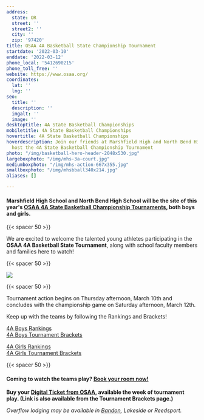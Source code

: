 ```yaml
---
address:
  state: OR
  street: ''
  street2: ''
  city: ''
  zip: '97420'
title: OSAA 4A Basketball State Championship Tournament
startdate: '2022-03-10'
enddate: '2022-03-12'
phone_local: '5412690215'
phone_toll_free: ''
website: https://www.osaa.org/
coordinates:
  lat: ''
  lng: ''
seo:
  title: ''
  description: ''
  imgalt: ''
  image: ''
desktoptitle: 4A State Basketball Championships
mobiletitle: 4A State Basketball Championships
hovertitle: 4A State Basketball Championships
hoverdescription: Join our friends at Marshfield High and North Bend High as they
  host the 4A State Basketball Championship Tournament
photo: "/img/basketball-hero-header-2048x530.jpg"
largeboxphoto: "/img/mhs-3a-court.jpg"
mediumboxphoto: "/img/mhs-action-667x355.jpg"
smallboxphoto: "/img/mhsbball340x214.jpg"
aliases: []

---
```

#### **Marshfield High School and North Bend High School** will be the site of this year's [**OSAA 4A State Basketball Championship Tournaments**](https://www.osaa.org/)**,** both boys and girls.

{{< spacer 50 >}}

We are excited to welcome the talented young athletes participating in the **OSAA 4A Basketball State Tournament**, along with school faculty members and families here to watch!

{{< spacer 50 >}}

![](/img/basketball-4a-header-695x322.jpg)

{{< spacer 50 >}}

Tournament action begins on Thursday afternoon, March 10th and concludes with the championship game on Saturday afternoon, March 12th.

Keep up with the teams by following the Rankings and Brackets!

[4A Boys Rankings](https://www.osaa.org/activities/bbx/rankings)  
[4A Boys Tournament Brackets](https://www.osaa.org/activities/bbx/rankings)

[4A Girls Rankings](https://www.osaa.org/activities/gbx/rankings)  
[4A Girls Tournament Brackets](https://www.osaa.org/activities/gbx/brackets?div=4A)

{{< spacer 50 >}}

#### Coming to watch the teams play? [Book your room now!](https://www.oregonsadventurecoast.com/lodging/)

**Buy your** [**Digital Ticket from OSAA**](https://www.osaa.org/shop/tickets)**, available the week of tournament play. (Link is also available from the Tournament Brackets page.)**

_Overflow lodging may be available in_ [_Bandon_](https://www.oregonsadventurecoast.com/img/Bandon-lodging-BBTournaments-2022.pdf)_, Lakeside or Reedsport._